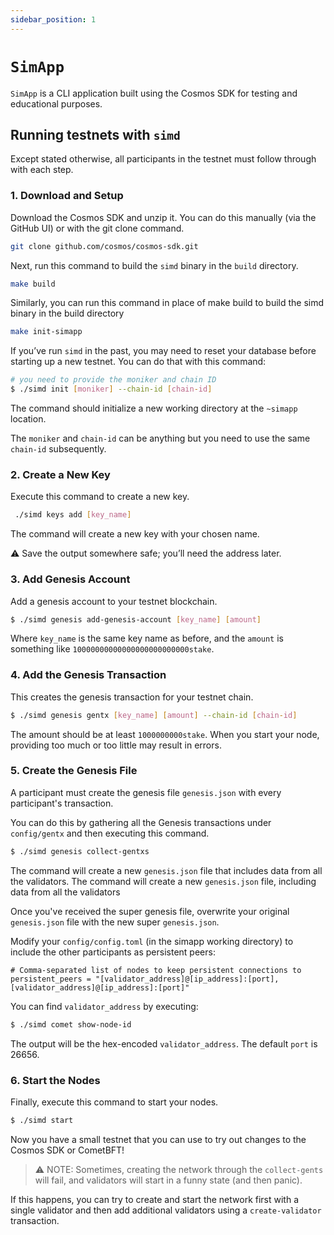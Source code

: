 ```yaml
---
sidebar_position: 1
---
```


# `SimApp`

`SimApp` is a CLI application built using the Cosmos SDK for testing and educational purposes.

## Running testnets with `simd`

Except stated otherwise, all participants in the testnet must follow through with each step.

### 1. Download and Setup

Download the Cosmos SDK and unzip it. You can do this manually (via the GitHub UI) or with the git clone command.

```sh
git clone github.com/cosmos/cosmos-sdk.git
```

Next, run this command to build the `simd` binary in the `build` directory.

```sh
make build
```

Similarly, you can run this command in place of make build to build the simd binary in the build directory

```sh
make init-simapp
```

If you’ve run `simd` in the past, you may need to reset your database before starting up a new testnet. You can do that with this command:

```sh
# you need to provide the moniker and chain ID
$ ./simd init [moniker] --chain-id [chain-id]
```

The command should initialize a new working directory at the `~simapp` location. 

The `moniker` and `chain-id` can be anything but you need to use the same `chain-id` subsequently.


### 2. Create a New Key

Execute this command to create a new key.

```sh
 ./simd keys add [key_name]
```

The command will create a new key with your chosen name. 

⚠️ Save the output somewhere safe; you’ll need the address later.

### 3. Add Genesis Account

Add a genesis account to your testnet blockchain.

```sh
$ ./simd genesis add-genesis-account [key_name] [amount]
```

Where `key_name` is the same key name as before, and the `amount` is something like `10000000000000000000000000stake`.

### 4. Add the Genesis Transaction

This creates the genesis transaction for your testnet chain.

```sh
$ ./simd genesis gentx [key_name] [amount] --chain-id [chain-id]
```

The amount should be at least `1000000000stake`. When you start your node, providing too much or too little may result in errors.

### 5. Create the Genesis File

A participant must create the genesis file `genesis.json` with every participant's transaction. 

You can do this by gathering all the Genesis transactions under `config/gentx` and then executing this command.

```sh
$ ./simd genesis collect-gentxs
```

The command will create a new `genesis.json` file that includes data from all the validators. The command will create a new `genesis.json` file, including data from all the validators 

Once you've received the super genesis file, overwrite your original `genesis.json` file with
the new super `genesis.json`.

Modify your `config/config.toml` (in the simapp working directory) to include the other participants as
persistent peers:

```
# Comma-separated list of nodes to keep persistent connections to
persistent_peers = "[validator_address]@[ip_address]:[port],[validator_address]@[ip_address]:[port]"
```

You can find `validator_address` by executing:

```sh
$ ./simd comet show-node-id
```

The output will be the hex-encoded `validator_address`. The default `port` is 26656.

### 6. Start the Nodes

Finally, execute this command to start your nodes.

```sh
$ ./simd start
```

Now you have a small testnet that you can use to try out changes to the Cosmos SDK or CometBFT!

> ⚠️ NOTE: Sometimes, creating the network through the `collect-gents` will fail, and validators will start in a funny state (and then panic).
> 

If this happens, you can try to create and start the network first
with a single validator and then add additional validators using a `create-validator` transaction.
